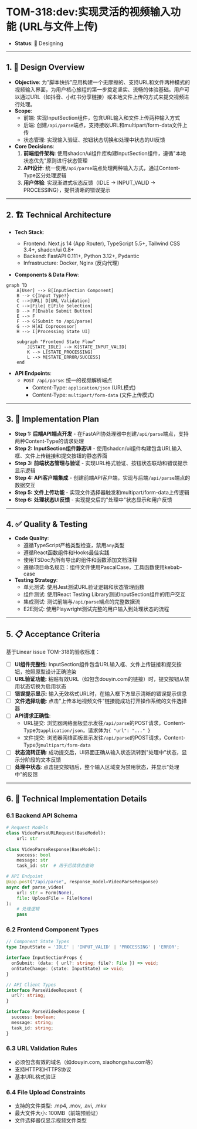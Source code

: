 # TOM-318:dev:实现灵活的视频输入功能 (URL与文件上传)

- **Status**: 🎯 Designing

---

## 1. 🎯 Design Overview
- **Objective**: 为"脚本快拆"应用构建一个无摩擦的、支持URL和文件两种模式的视频输入界面，为用户核心旅程的第一步奠定坚实、流畅的体验基础。用户可以通过URL（如抖音、小红书分享链接）或本地文件上传的方式来提交视频进行处理。
- **Scope**: 
  - 前端: 实现InputSection组件，包含URL输入和文件上传两种输入方式
  - 后端: 创建`/api/parse`端点，支持接收URL和multipart/form-data文件上传
  - 状态管理: 实现输入验证、按钮状态切换和处理中状态的UI反馈
- **Core Decisions**:
    1. **前端组件架构**: 使用shadcn/ui组件库构建InputSection组件，遵循"本地状态优先"原则进行状态管理
    2. **API设计**: 统一使用`/api/parse`端点处理两种输入方式，通过Content-Type区分处理逻辑
    3. **用户体验**: 实现渐进式状态反馈（IDLE → INPUT_VALID → PROCESSING），提供清晰的错误提示

---

## 2. 🏗️ Technical Architecture
- **Tech Stack**: 
  - Frontend: Next.js 14 (App Router), TypeScript 5.5+, Tailwind CSS 3.4+, shadcn/ui 0.8+
  - Backend: FastAPI 0.111+, Python 3.12+, Pydantic
  - Infrastructure: Docker, Nginx (反向代理)

- **Components & Data Flow**:
```mermaid
graph TD
    A[User] --> B[InputSection Component]
    B --> C{Input Type?}
    C -->|URL| D[URL Validation]
    C -->|File| E[File Selection]
    D --> F[Enable Submit Button]
    E --> F
    F --> G[Submit to /api/parse]
    G --> H[AI Coprocessor]
    H --> I[Processing State UI]
    
    subgraph "Frontend State Flow"
        J[STATE_IDLE] --> K[STATE_INPUT_VALID]
        K --> L[STATE_PROCESSING]
        L --> M[STATE_ERROR/SUCCESS]
    end
```

- **API Endpoints**:
    - `POST /api/parse`: 统一的视频解析端点
      - Content-Type: `application/json` (URL模式)
      - Content-Type: `multipart/form-data` (文件上传模式)

---

## 3. 🚀 Implementation Plan
- **Step 1: 后端API端点开发** - 在FastAPI协处理器中创建`/api/parse`端点，支持两种Content-Type的请求处理
- **Step 2: InputSection组件静态UI** - 使用shadcn/ui组件构建包含URL输入框、文件上传链接和提交按钮的静态界面
- **Step 3: 前端状态管理与验证** - 实现URL格式验证、按钮状态联动和错误提示显示逻辑
- **Step 4: API客户端集成** - 创建前端API客户端，实现与后端`/api/parse`端点的数据交互
- **Step 5: 文件上传功能** - 实现文件选择器触发和multipart/form-data上传逻辑
- **Step 6: 处理状态UI反馈** - 实现提交后的"处理中"状态显示和用户反馈

---

## 4. ✅ Quality & Testing
- **Code Quality**: 
  - 遵循TypeScript严格类型检查，禁用`any`类型
  - 遵循React函数组件和Hooks最佳实践
  - 使用TSDoc为所有导出的组件和函数添加文档注释
  - 遵循项目命名规范：组件文件使用PascalCase，工具函数使用kebab-case
- **Testing Strategy**: 
  - 单元测试: 使用Jest测试URL验证逻辑和状态管理函数
  - 组件测试: 使用React Testing Library测试InputSection组件的用户交互
  - 集成测试: 测试前端与`/api/parse`端点的完整数据流
  - E2E测试: 使用Playwright测试完整的用户输入到处理状态的流程

---

## 5. 📋 Acceptance Criteria

基于Linear issue TOM-318的验收标准：

- [ ] **UI组件完整性**: InputSection组件包含URL输入框、文件上传链接和提交按钮，按照原型设计正确渲染
- [ ] **URL验证功能**: 粘贴有效URL（如包含douyin.com的链接）时，提交按钮从禁用状态切换为启用状态
- [ ] **错误提示显示**: 输入无效格式URL时，在输入框下方显示清晰的错误提示信息
- [ ] **文件选择功能**: 点击"上传本地视频文件"链接能成功打开操作系统的文件选择器
- [ ] **API请求正确性**: 
  - URL提交: 浏览器网络面板显示发往`/api/parse`的POST请求，Content-Type为`application/json`，请求体为`{ "url": "..." }`
  - 文件提交: 浏览器网络面板显示发往`/api/parse`的POST请求，Content-Type为`multipart/form-data`
- [ ] **状态流转正确**: 成功提交后，UI界面正确从输入状态流转到"处理中"状态，显示分阶段的文本反馈
- [ ] **处理中状态**: 点击提交按钮后，整个输入区域变为禁用状态，并显示"处理中"的反馈

---

## 6. 🔧 Technical Implementation Details

### 6.1 Backend API Schema
```python
# Request Models
class VideoParseURLRequest(BaseModel):
    url: str
    
class VideoParseResponse(BaseModel):
    success: bool
    message: str
    task_id: str  # 用于后续状态查询

# API Endpoint
@app.post("/api/parse", response_model=VideoParseResponse)
async def parse_video(
    url: str = Form(None),
    file: UploadFile = File(None)
):
    # 处理逻辑
    pass
```

### 6.2 Frontend Component Types
```typescript
// Component State Types
type InputState = 'IDLE' | 'INPUT_VALID' | 'PROCESSING' | 'ERROR';

interface InputSectionProps {
  onSubmit: (data: { url?: string; file?: File }) => void;
  onStateChange: (state: InputState) => void;
}

// API Client Types
interface ParseVideoRequest {
  url?: string;
}

interface ParseVideoResponse {
  success: boolean;
  message: string;
  task_id: string;
}
```

### 6.3 URL Validation Rules
- 必须包含有效的域名（如douyin.com, xiaohongshu.com等）
- 支持HTTP和HTTPS协议
- 基本URL格式验证

### 6.4 File Upload Constraints
- 支持的文件类型: .mp4, .mov, .avi, .mkv
- 最大文件大小: 100MB（前端预验证）
- 文件选择器仅显示视频文件类型
